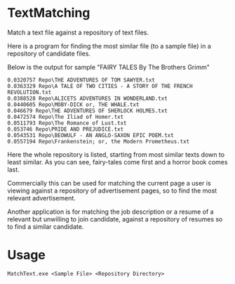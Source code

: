 # TextMatching
Match a text file against a repository of text files.

Here is a program for finding the most similar file (to a sample file) in a repository of candidate files. 

Below is the output for sample "FAIRY TALES By The Brothers Grimm"
```
0.0320757 Repo\THE ADVENTURES OF TOM SAWYER.txt
0.0363329 Repo\A TALE OF TWO CITIES - A STORY OF THE FRENCH REVOLUTION.txt
0.0388528 Repo\ALICEТS ADVENTURES IN WONDERLAND.txt
0.0440605 Repo\MOBY-DICK or, THE WHALE.txt
0.046679 Repo\THE ADVENTURES OF SHERLOCK HOLMES.txt
0.0472574 Repo\The Iliad of Homer.txt
0.0511793 Repo\The Romance of Lust.txt
0.053746 Repo\PRIDE AND PREJUDICE.txt
0.0543531 Repo\BEOWULF - AN ANGLO-SAXON EPIC POEM.txt
0.0557194 Repo\Frankenstein; or, the Modern Prometheus.txt
```

Here the whole repository is listed, starting from most similar texts down to least similar. As you can see, fairy-tales come first and a horror book comes last.

Commercially this can be used for matching the current page a user is viewing against a repository of advertisement pages, so to find the most relevant advertisement.

Another application is for matching the job description or a resume of a relevant but unwilling to join candidate, against a repository of resumes so to find a similar candidate.

# Usage
```MatchText.exe <Sample File> <Repository Directory>```
